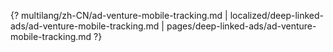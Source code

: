 {? multilang/zh-CN/ad-venture-mobile-tracking.md | localized/deep-linked-ads/ad-venture-mobile-tracking.md | pages/deep-linked-ads/ad-venture-mobile-tracking.md ?}
